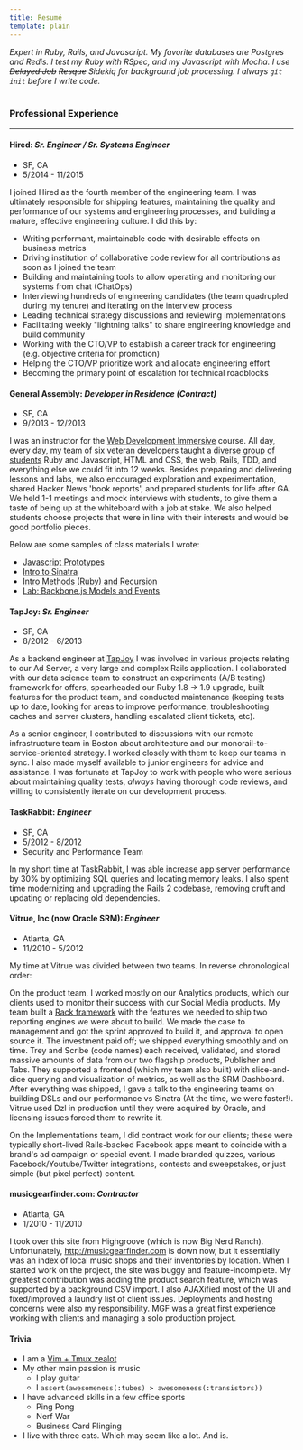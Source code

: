 ```yaml
---
title: Resumé
template: plain
---
```


<span class="lead">*Expert in Ruby, Rails, and Javascript.  My favorite databases are Postgres and Redis.  I test my Ruby with RSpec, and my Javascript with Mocha.  I use ~~Delayed Job~~ ~~Resque~~ Sidekiq for background job processing.  I always `git init` before I write code.*
</span>
<br/>
<br/>

### Professional Experience
----------------
#### Hired: *Sr. Engineer / Sr. Systems Engineer*

* SF, CA
* 5/2014 - 11/2015

I joined Hired as the fourth member of the engineering team. I was ultimately responsible
for shipping features, maintaining the quality and performance of our systems and engineering
processes, and building a mature, effective engineering culture.  I did this by:

* Writing performant, maintainable code with desirable effects on business metrics
* Driving institution of collaborative code review for all contributions as soon as I joined the team
* Building and maintaining tools to allow operating and monitoring our systems from chat (ChatOps)
* Interviewing hundreds of engineering candidates (the team quadrupled during my tenure) and iterating on the interview process
* Leading technical strategy discussions and reviewing implementations
* Facilitating weekly "lightning talks" to share engineering knowledge and build community
* Working with the CTO/VP to establish a career track for engineering (e.g. objective criteria for promotion)
* Helping the CTO/VP prioritize work and allocate engineering effort
* Becoming the primary point of escalation for technical roadblocks

#### General Assembly: *Developer in Residence (Contract)*

* SF, CA
* 9/2013 - 12/2013

I was an instructor for the [Web Development Immersive](https://generalassemb.ly/education/web-development-immersive) course.  All day, every day, my team of six veteran developers taught a [diverse group of students](http://sfwebdevs.github.io/) Ruby and Javascript, HTML and CSS, the web, Rails, TDD, and everything else we could fit into 12 weeks.  Besides preparing and delivering lessons and labs, we also encouraged exploration and experimentation, shared Hacker News 'book reports', and prepared students for life after GA.  We held 1-1 meetings and mock interviews with students, to give them a taste of being up at the whiteboard with a job at stake.  We also helped students choose projects that were in line with their interests and would be good portfolio pieces.

Below are some samples of class materials I wrote:
* [Javascript Prototypes](https://gist.github.com/dashkb/8183deef4f2859929485)
* [Intro to Sinatra](https://gist.github.com/dashkb/e4aa8cbeac679e223711)
* [Intro Methods (Ruby) and Recursion](https://gist.github.com/dashkb/1df1276af392fd354046)
* [Lab: Backbone.js Models and Events](https://gist.github.com/dashkb/87574e73178cc645ccf4)

#### TapJoy: *Sr. Engineer*
* SF, CA
* 8/2012 - 6/2013

As a backend engineer at [TapJoy](https://www.tapjoy.com/) I was involved in various projects relating to our Ad Server, a very large and complex Rails application.  I collaborated with our data science team to construct an experiments (A/B testing) framework for offers, spearheaded our Ruby 1.8 -> 1.9 upgrade, built features for the product team, and conducted maintenance (keeping tests up to date, looking for areas to improve performance, troubleshooting caches and server clusters, handling escalated client tickets, etc).

As a senior engineer, I contributed to discussions with our remote infrastructure team in Boston about architecture and our monorail-to-service-oriented strategy.  I worked closely with them to keep our teams in sync.  I also made myself available to junior engineers for advice and assistance.  I was fortunate at TapJoy to work with people who were serious about maintaining quality tests, *always* having thorough code reviews, and willing to consistently iterate on our development process.

#### TaskRabbit: *Engineer*
* SF, CA
* 5/2012 - 8/2012
* Security and Performance Team

In my short time at TaskRabbit, I was able increase app server performance by 30% by optimizing SQL queries and locating memory leaks.  I also spent time modernizing and upgrading the Rails 2 codebase, removing cruft and updating or replacing old dependencies.

#### Vitrue, Inc (now Oracle SRM): *Engineer*
* Atlanta, GA
* 11/2010 - 5/2012

My time at Vitrue was divided between two teams.  In reverse chronological order:

On the product team, I worked mostly on our Analytics products, which our clients used to monitor their success with our Social Media products.  My team built a [Rack framework](http://github.com/dashkb/dzl) with the features we needed to ship two reporting engines we were about to build. We made the case to management and got the sprint approved to build it, and approval to open source it.  The investment paid off; we shipped everything smoothly and on time.  Trey and Scribe (code names) each received, validated, and stored massive amounts of data from our two flagship products, Publisher and Tabs.  They supported a frontend (which my team also built) with slice-and-dice querying and visualization of metrics, as well as the SRM Dashboard.  After everything was shipped, I gave a talk to the engineering teams on building DSLs and our performance vs Sinatra (At the time, we were faster!).  Vitrue used Dzl in production until they were acquired by Oracle, and licensing issues forced them to rewrite it.

On the Implementations team, I did contract work for our clients; these were typically short-lived Rails-backed Facebook apps meant to coincide with a brand's ad campaign or special event.  I made branded quizzes, various Facebook/Youtube/Twitter integrations, contests and sweepstakes, or just simple (but pixel perfect) content.

#### musicgearfinder.com: *Contractor*
* Atlanta, GA
* 1/2010 - 11/2010

I took over this site from Highgroove (which is now Big Nerd Ranch).  Unfortunately, http://musicgearfinder.com is down now, but it essentially was an index of local music shops and their inventories by location.  When I started work on the project, the site was buggy and feature-incomplete.  My greatest contribution was adding the product search feature, which was supported by a background CSV import.  I also AJAXified most of the UI and fixed/improved a laundry list of client issues.  Deployments and hosting concerns were also my responsibility.  MGF was a great first experience working with clients and managing a solo production project.

#### Trivia
* I am a [Vim + Tmux zealot](http://screens.dashkb.net/1._tmux-20140120-164035.jpg)
* My other main passion is music
  * I play guitar
  * I `assert(awesomeness(:tubes) > awesomeness(:transistors))`
* I have advanced skills in a few office sports
  * Ping Pong
  * Nerf War
  * Business Card Flinging
* I live with three cats.  Which may seem like a lot.  And is.
